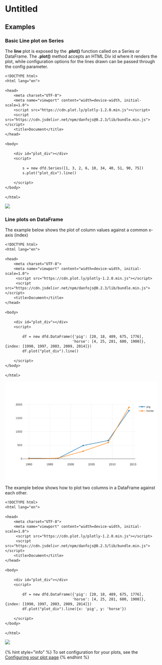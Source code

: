 # Untitled

## Examples

### Basic Line plot on Series

The **line** plot is exposed by the .**plot\(\)** function called on a Series or DataFrame. The **.plot\(\)** method accepts an HTML Div id where it renders the plot, while configuration options for the lines drawn can be passed through the config parameter. 

```markup
<!DOCTYPE html>
<html lang="en">

<head>
    <meta charset="UTF-8">
    <meta name="viewport" content="width=device-width, initial-scale=1.0">
    <script src="https://cdn.plot.ly/plotly-1.2.0.min.js"></script> 
    <script src="https://cdn.jsdelivr.net/npm/danfojs@0.2.3/lib/bundle.min.js"></script>
    <title>Document</title>
</head>

<body>

    <div id="plot_div"></div>
    <script>

        s = new dfd.Series([1, 3, 2, 6, 10, 34, 40, 51, 90, 75])
        s.plot("plot_div").line()

    </script>
</body>

</html>

```

![](../.gitbook/assets/newplot-4-.png)

### Line plots on DataFrame

The example below shows the plot of column values against a common x-axis \(index\)

```markup
<!DOCTYPE html>
<html lang="en">

<head>
    <meta charset="UTF-8">
    <meta name="viewport" content="width=device-width, initial-scale=1.0">
     <script src="https://cdn.plot.ly/plotly-1.2.0.min.js"></script> 
     <script src="https://cdn.jsdelivr.net/npm/danfojs@0.2.3/lib/bundle.min.js"></script>
    <title>Document</title>
</head>

<body>

    <div id="plot_div"></div>
    <script>

        df = new dfd.DataFrame({'pig': [20, 18, 489, 675, 1776],
                               'horse': [4, 25, 281, 600, 1900]}, {index: [1990, 1997, 2003, 2009, 2014]})
        df.plot("plot_div").line()

    </script>
</body>

</html>

```

![](../.gitbook/assets/newplot-2-%20%281%29%20%281%29%20%282%29%20%282%29.png)

The example below shows how to plot two columns in a DataFrame against each other.

```markup
<!DOCTYPE html>
<html lang="en">

<head>
    <meta charset="UTF-8">
    <meta name="viewport" content="width=device-width, initial-scale=1.0">
     <script src="https://cdn.plot.ly/plotly-1.2.0.min.js"></script> 
     <script src="https://cdn.jsdelivr.net/npm/danfojs@0.2.3/lib/bundle.min.js"></script>
    <title>Document</title>
</head>

<body>

    <div id="plot_div"></div>
    <script>

        df = new dfd.DataFrame({'pig': [20, 18, 489, 675, 1776],
                               'horse': [4, 25, 281, 600, 1900]}, {index: [1990, 1997, 2003, 2009, 2014]})
        df.plot("plot_div").line({x: 'pig', y: 'horse'})

    </script>
</body>

</html>

```

![](../.gitbook/assets/newplot-3-.png)

{% hint style="info" %}
To set configuration for your plots, see the [Configuring your plot page]()
{% endhint %}



